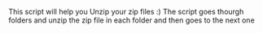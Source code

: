 This script will help you Unzip your zip files :)
The script goes thourgh folders and unzip the zip file in each folder and then goes to the next one
